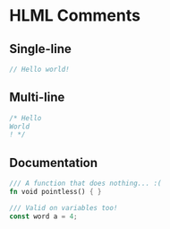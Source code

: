 # HLML Comments

## Single-line
```rust
// Hello world!
```

## Multi-line
```rust
/* Hello
World
! */
```

## Documentation
```rust
/// A function that does nothing... :(
fn void pointless() { }

/// Valid on variables too!
const word a = 4;
```